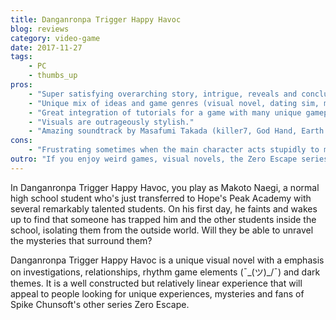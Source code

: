 ```yaml
---
title: Danganronpa Trigger Happy Havoc
blog: reviews
category: video-game
date: 2017-11-27
tags:
    - PC
    - thumbs_up
pros:
    - "Super satisfying overarching story, intrigue, reveals and conclusion."
    - "Unique mix of ideas and game genres (visual novel, dating sim, mystery/investigation game, rhythm game) into a cohesive whole."
    - "Great integration of tutorials for a game with many unique gameplay elements."
    - "Visuals are outrageously stylish."
    - "Amazing soundtrack by Masafumi Takada (killer7, God Hand, Earth Defense Force, No More Heroes)."
cons:
    - "Frustrating sometimes when the main character acts stupidly to make the story progress."
outro: "If you enjoy weird games, visual novels, the Zero Escape series and are not bothered by dark themes such as murder, suicide, etc. then you might enjoy Danganronpa Trigger Happy Havoc."
---
```

In Danganronpa Trigger Happy Havoc, you play as Makoto Naegi, a normal high school student who's just transferred to Hope's Peak Academy with several remarkably talented students. On his first day, he faints and wakes up to find that someone has trapped him and the other students inside the school, isolating them from the outside world. Will they be able to unravel the mysteries that surround them?

Danganronpa Trigger Happy Havoc is a unique visual novel with a emphasis on investigations, relationships, rhythm game elements (¯\_(ツ)_/¯) and dark themes. It is a well constructed but relatively linear experience that will appeal to people looking for unique experiences, mysteries and fans of Spike Chunsoft's other series Zero Escape.
